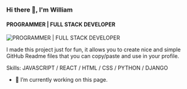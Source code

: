 ### Hi there 👋, I'm William
#### PROGRAMMER | FULL STACK DEVELOPER
![PROGRAMMER | FULL STACK DEVELOPER](https://cdn.pixabay.com/photo/2018/11/28/10/45/cloud-3843352_960_720.jpg)

I made this project just for fun, it allows you to create nice and simple GitHub Readme files that you can copy/paste and use in your profile.

Skills: JAVASCRIPT / REACT / HTML / CSS / PYTHON / DJANGO

- 🔭 I’m currently working on this page. 




